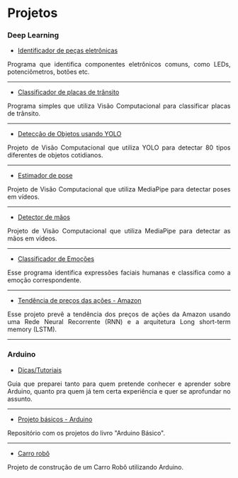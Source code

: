 # Projetos


### Deep Learning

- [Identificador de peças eletrônicas](https://www.kaggle.com/olavomendes/electronic-parts-identifier)
<p align="justify">
  Programa que identifica componentes eletrônicos comuns, como LEDs, potenciômetros, botões etc.
</p>

---

- [Classificador de placas de trânsito](https://github.com/olavomendes/classificador-placas-transito)
<p align="justify">
  Programa simples que utiliza Visão Computacional para classificar placas de trânsito.
</p>

---

- [Detecção de Objetos usando YOLO](https://github.com/olavomendes/deteccao-objetos-yolo)
<p align="justify">
  Projeto de Visão Computacional que utiliza YOLO para detectar 80 tipos diferentes de objetos cotidianos.
</p>

---

- [Estimador de pose](https://github.com/olavomendes/pose-estimator)
<p align="justify">
  Projeto de Visão Computacional que utiliza MediaPipe para detectar poses em vídeos.
</p>

---

- [Detector de mãos](https://github.com/olavomendes/hand-detector)
<p align="justify">
  Projeto de Visão Computacional que utiliza MediaPipe para detectar as mãos em vídeos.
</p>

---

- [Classificador de Emoções](https://www.kaggle.com/olavomendes/your-first-emoji-creator/notebook)
<p align="justify">
  Esse programa identifica expressões faciais humanas e classifica como a emoção correspondente.
</p>

---

- [Tendência de preços das ações - Amazon](https://www.kaggle.com/olavomendes/your-first-rnn-model/notebook)
<p align="justify">
  Esse projeto prevê a tendência dos preços de ações da Amazon usando uma Rede Neural Recorrente (RNN) e a arquitetura Long short-term memory (LSTM).
</p>

---

### Arduino

- [Dicas/Tutoriais](https://github.com/olavomendes/arduino-dicas-tutoriais)
<p align="justify">
  Guia que preparei tanto para quem pretende conhecer e aprender sobre Arduino, quanto pra quem já tem certa experiência e quer se aprofundar no assunto.
</p>

---

- [Projeto básicos - Arduino](https://github.com/olavomendes/projetos-livro-arduino-basico)
<p align="justify">
  Repositório com os projetos do livro "Arduino Básico".
</p>

---

- [Carro robô](https://github.com/olavomendes/robot-car-kit)
<p align="justify">
  Projeto de construção de um Carro Robô utilizando Arduino.
</p>
